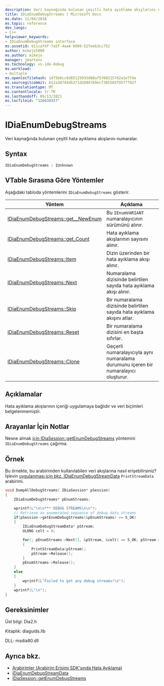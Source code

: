 ```yaml
---
description: Veri kaynağında bulunan çeşitli hata ayıklama akışlarını numaralar.
title: IDiaEnumDebugStreams | Microsoft Docs
ms.date: 11/04/2016
ms.topic: reference
dev_langs:
- C++
helpviewer_keywords:
- IDiaEnumDebugStreams interface
ms.assetid: 611caf4f-7a5f-4aa4-b909-52feeb3cc752
author: mikejo5000
ms.author: mikejo
manager: jmartens
ms.technology: vs-ide-debug
ms.workload:
- multiple
ms.openlocfilehash: 1d75b0cc6d85125935d88af57602157d2a1e7f4e
ms.sourcegitcommit: b12a38744db371d2894769ecf305585f9577792f
ms.translationtype: MT
ms.contentlocale: tr-TR
ms.lasthandoff: 09/13/2021
ms.locfileid: "126630357"
---
```

# <a name="idiaenumdebugstreams"></a>IDiaEnumDebugStreams
Veri kaynağında bulunan çeşitli hata ayıklama akışlarını numaralar.

## <a name="syntax"></a>Syntax

```
IDiaEnumDebugStreams : IUnknown
```

## <a name="methods-in-vtable-order"></a>VTable Sırasına Göre Yöntemler
Aşağıdaki tabloda yöntemlerini `IDiaEnumDebugStreams` gösterir.

|Yöntem|Açıklama|
|------------|-----------------|
|[IDiaEnumDebugStreams::get__NewEnum](../../debugger/debug-interface-access/idiaenumdebugstreams-get-newenum.md)|Bu `IEnumVARIANT` numaralayıcının sürümünü alınır.|
|[IDiaEnumDebugStreams::get_Count](../../debugger/debug-interface-access/idiaenumdebugstreams-get-count.md)|Hata ayıklama akışlarının sayısını alınır.|
|[IDiaEnumDebugStreams::Item](../../debugger/debug-interface-access/idiaenumdebugstreams-item.md)|Dizin üzerinden bir hata ayıklama akışı alınır.|
|[IDiaEnumDebugStreams::Next](../../debugger/debug-interface-access/idiaenumdebugstreams-next.md)|Numaralama dizisinde belirtilen sayıda hata ayıklama akışı alınır.|
|[IDiaEnumDebugStreams::Skip](../../debugger/debug-interface-access/idiaenumdebugstreams-skip.md)|Bir numaralama dizisinde belirtilen sayıda hata ayıklama akışını atlar.|
|[IDiaEnumDebugStreams::Reset](../../debugger/debug-interface-access/idiaenumdebugstreams-reset.md)|Bir numaralama dizisini en başta sıfırlar.|
|[IDiaEnumDebugStreams::Clone](../../debugger/debug-interface-access/idiaenumdebugstreams-clone.md)|Geçerli numaralayıcıyla aynı numaralama durumunu içeren bir numaralayıcı oluşturur.|

## <a name="remarks"></a>Açıklamalar
Hata ayıklama akışlarının içeriği uygulamaya bağlıdır ve veri biçimleri belgelenmemiştir.

## <a name="notes-for-callers"></a>Arayanlar İçin Notlar
Nesne almak [için IDiaSession::getEnumDebugStreams](../../debugger/debug-interface-access/idiasession-getenumdebugstreams.md) yöntemini `IDiaEnumDebugStreams` çağırma.

## <a name="example"></a>Örnek
Bu örnekte, bu arabirimden kullanılabilen veri akışlarına nasıl erişebilirsiniz? İşlevin [uygulanması için bkz. IDiaEnumDebugStreamData](../../debugger/debug-interface-access/idiaenumdebugstreamdata.md) `PrintStreamData` arabirimi.

```C++
void DumpAllDebugStreams( IDiaSession* pSession)
{
    IDiaEnumDebugStreams* pEnumStreams;

    wprintf(L"\n\n*** DEBUG STREAMS\n\n");
    // Retrieve an enumerated sequence of debug data streams
    if(pSession->getEnumDebugStreams(&pEnumStreams) == S_OK)
    {
        IDiaEnumDebugStreamData* pStream;
        ULONG celt = 0;

        for(; pEnumStreams->Next(1, &pStream, &celt) == S_OK; pStream = NULL)
        {
            PrintStreamData(pStream);
            pStream->Release();
        }
        pEnumStreams->Release();
    }
    else
    {
        wprintf(L"Failed to get any debug streams!\n");
    }
    wprintf(L"\n");
}
```

## <a name="requirements"></a>Gereksinimler
Üst bilgi: Dia2.h

Kitaplık: diaguids.lib

DLL: msdia80.dll

## <a name="see-also"></a>Ayrıca bkz.
- [Arabirimler (Arabirim Erişimi SDK'sında Hata Ayıklama)](../../debugger/debug-interface-access/interfaces-debug-interface-access-sdk.md)
- [IDiaEnumDebugStreamData](../../debugger/debug-interface-access/idiaenumdebugstreamdata.md)
- [IDiaSession::getEnumDebugStreams](../../debugger/debug-interface-access/idiasession-getenumdebugstreams.md)
